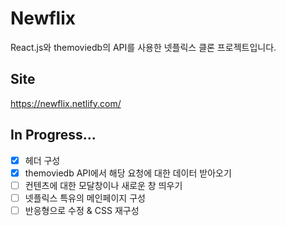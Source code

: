 # Newflix
React.js와 themoviedb의 API를 사용한 넷플릭스 클론 프로젝트입니다.

## Site
https://newflix.netlify.com/

## In Progress...
- [x] 헤더 구성
- [x] themoviedb API에서 해당 요청에 대한 데이터 받아오기
- [ ] 컨텐츠에 대한 모달창이나 새로운 창 띄우기
- [ ] 넷플릭스 특유의 메인페이지 구성
- [ ] 반응형으로 수정 & CSS 재구성
